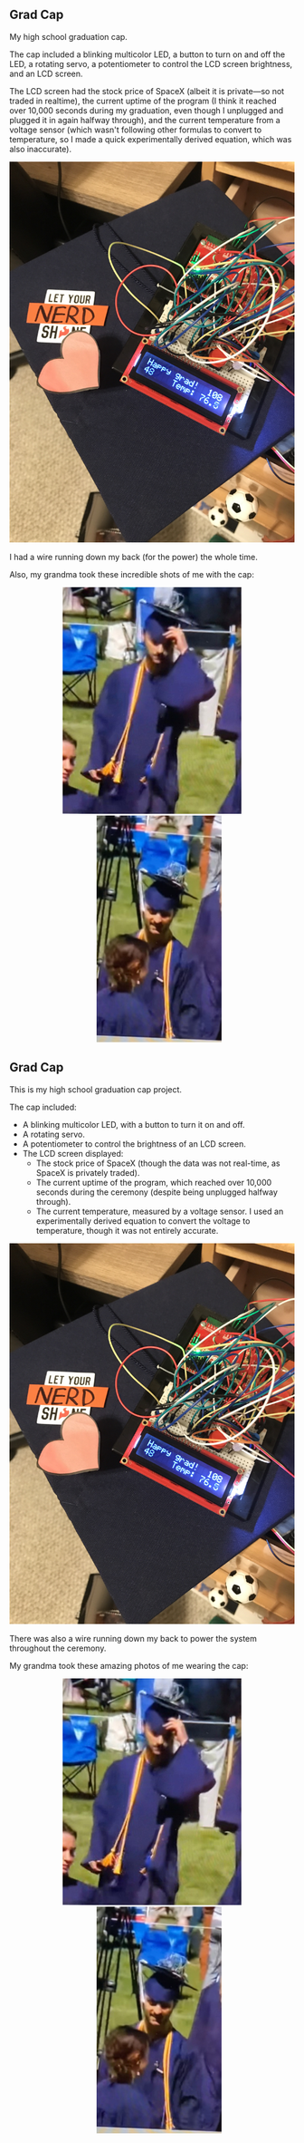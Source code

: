 ## Grad Cap
My high school graduation cap.

The cap included a blinking multicolor LED, a button to turn on and off the LED, a rotating servo, a potentiometer to control the LCD screen brightness, and an LCD screen.

The LCD screen had the stock price of SpaceX (albeit it is private—so not traded in realtime), the current uptime of the program (I think it reached over 10,000 seconds during my graduation, even though I unplugged and plugged it in again halfway through), and the current temperature from a voltage sensor (which wasn't following other formulas to convert to temperature, so I made a quick experimentally derived equation, which was also inaccurate).

![A picture of my graduation cap. If it didn't load, look in the images folder](/images/gradCap.jpg "Graduation cap picture")

I had a wire running down my back (for the power) the whole time.

Also, my grandma took these incredible shots of me with the cap:
<p align="middle">
    <img src="images/image1.jpg" alt="If this image didn't load, check the images folder" title="Image 1" height="400">
    <img src="images/image2.jpg" alt="If this image didn't load, check the images folder" title="Image 2. I'm smiling in this one" height="400" style="margin-left: 5%">
</p>

## Grad Cap
This is my high school graduation cap project.

The cap included:
- A blinking multicolor LED, with a button to turn it on and off.
- A rotating servo.
- A potentiometer to control the brightness of an LCD screen.
- The LCD screen displayed:
  - The stock price of SpaceX (though the data was not real-time, as SpaceX is privately traded).
  - The current uptime of the program, which reached over 10,000 seconds during the ceremony (despite being unplugged halfway through).
  - The current temperature, measured by a voltage sensor. I used an experimentally derived equation to convert the voltage to temperature, though it was not entirely accurate.

![A picture of my graduation cap. If it didn't load, look in the images folder](/images/gradCap.jpg "Graduation cap picture")

There was also a wire running down my back to power the system throughout the ceremony.

My grandma took these amazing photos of me wearing the cap:

<p align="middle">
    <img src="images/image1.jpg" alt="If this image didn't load, check the images folder" title="Image 1" height="400">
    <img src="images/image2.jpg" alt="If this image didn't load, check the images folder" title="Image 2. I'm smiling in this one" height="400" style="margin-left: 5%">
</p>
